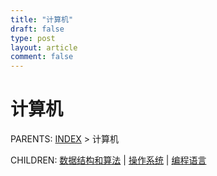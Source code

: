 ```yaml
---
title: "计算机"
draft: false
type: post
layout: article
comment: false
---
```


# 计算机

PARENTS: [INDEX](/gknows/wiki) > 计算机

CHILDREN: [数据结构和算法](/gknows/数据结构和算法) | [操作系统](/gknows/操作系统) | [编程语言](/gknows/编程语言)
